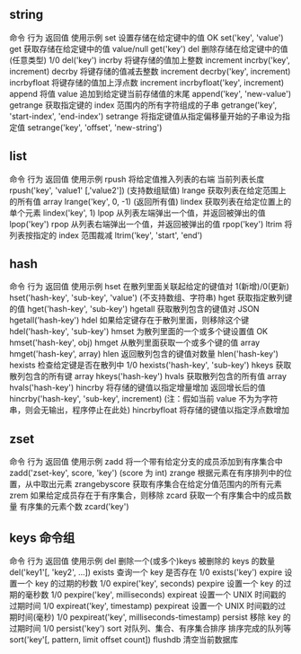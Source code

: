 ## string

命令 行为 返回值 使用示例
 set 设置存储在给定键中的值 OK set('key', 'value')
 get 获取存储在给定键中的值 value/null get('key')
 del 删除存储在给定键中的值(任意类型) 1/0 del('key')
 incrby 将键存储的值加上整数 increment incrby('key', increment)
 decrby 将键存储的值减去整数 increment decrby('key', increment)
 incrbyfloat 将键存储的值加上浮点数 increment incrbyfloat('key', increment)
 append 将值 value 追加到给定键当前存储值的末尾 append('key', 'new-value')
 getrange 获取指定键的 index 范围内的所有字符组成的子串 getrange('key', 'start-index', 'end-index')
 setrange 将指定键值从指定偏移量开始的子串设为指定值 setrange('key', 'offset', 'new-string')

## list

命令 行为 返回值 使用示例
 rpush 将给定值推入列表的右端 当前列表长度 rpush('key', 'value1' [,'value2']) (支持数组赋值)
 lrange 获取列表在给定范围上的所有值 array lrange('key', 0, -1) (返回所有值)
 lindex 获取列表在给定位置上的单个元素 lindex('key', 1)
 lpop 从列表左端弹出一个值，并返回被弹出的值 lpop('key')
 rpop 从列表右端弹出一个值，并返回被弹出的值 rpop('key')
 ltrim 将列表按指定的 index 范围裁减 ltrim('key', 'start', 'end')

## hash

命令 行为 返回值 使用示例
 hset 在散列里面关联起给定的键值对 1(新增)/0(更新) hset('hash-key', 'sub-key', 'value') (不支持数组、字符串)
 hget 获取指定散列键的值 hget('hash-key', 'sub-key')
 hgetall 获取散列包含的键值对 JSON hgetall('hash-key')
 hdel 如果给定键存在于散列里面，则移除这个键 hdel('hash-key', 'sub-key')
 hmset 为散列里面的一个或多个键设置值 OK hmset('hash-key', obj)
 hmget 从散列里面获取一个或多个键的值 array hmget('hash-key', array)
 hlen 返回散列包含的键值对数量 hlen('hash-key')
 hexists 检查给定键是否在散列中 1/0 hexists('hash-key', 'sub-key')
 hkeys 获取散列包含的所有键 array hkeys('hash-key')
 hvals 获取散列包含的所有值 array hvals('hash-key')
 hincrby 将存储的键值以指定增量增加 返回增长后的值 hincrby('hash-key', 'sub-key', increment) (注：假如当前 value 不为为字符串，则会无输出，程序停止在此处)
 hincrbyfloat 将存储的键值以指定浮点数增加

## zset

命令 行为 返回值 使用示例
 zadd 将一个带有给定分支的成员添加到有序集合中 zadd('zset-key', score, 'key') (score 为 int)
 zrange 根据元素在有序排列中的位置，从中取出元素
 zrangebyscore 获取有序集合在给定分值范围内的所有元素
 zrem 如果给定成员存在于有序集合，则移除
 zcard 获取一个有序集合中的成员数量 有序集的元素个数 zcard('key')

## keys 命令组

命令 行为 返回值 使用示例
 del 删除一个(或多个)keys 被删除的 keys 的数量 del('key1'[, 'key2', ...])
 exists 查询一个 key 是否存在 1/0 exists('key')
 expire 设置一个 key 的过期的秒数 1/0 expire('key', seconds)
 pexpire 设置一个 key 的过期的毫秒数 1/0 pexpire('key', milliseconds)
 expireat 设置一个 UNIX 时间戳的过期时间 1/0 expireat('key', timestamp)
 pexpireat 设置一个 UNIX 时间戳的过期时间(毫秒) 1/0 pexpireat('key', milliseconds-timestamp)
 persist 移除 key 的过期时间 1/0 persist('key')
 sort 对队列、集合、有序集合排序 排序完成的队列等 sort('key'[, pattern, limit offset count])
 flushdb 清空当前数据库